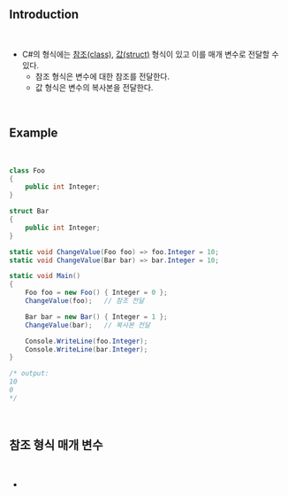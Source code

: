 ## Introduction

<br>

- C#의 형식에는 [참조(class)](https://peponi-paradise.tistory.com/entry/C-Language-%EC%B0%B8%EC%A1%B0-%ED%98%95%EC%8B%9D), [값(struct)](https://peponi-paradise.tistory.com/entry/C-Language-%EA%B0%92-%ED%98%95%EC%8B%9D) 형식이 있고 이를 매개 변수로 전달할 수 있다.
    - 참조 형식은 변수에 대한 참조를 전달한다.
    - 값 형식은 변수의 복사본을 전달한다.

<br>

## Example

<br>

```cs
class Foo
{
    public int Integer;
}

struct Bar
{
    public int Integer;
}

static void ChangeValue(Foo foo) => foo.Integer = 10;
static void ChangeValue(Bar bar) => bar.Integer = 10;

static void Main()
{
    Foo foo = new Foo() { Integer = 0 };
    ChangeValue(foo);   // 참조 전달

    Bar bar = new Bar() { Integer = 1 };
    ChangeValue(bar);   // 복사본 전달

    Console.WriteLine(foo.Integer);
    Console.WriteLine(bar.Integer);
}

/* output:
10
0
*/
```

<br>

## 참조 형식 매개 변수

<br>

- 